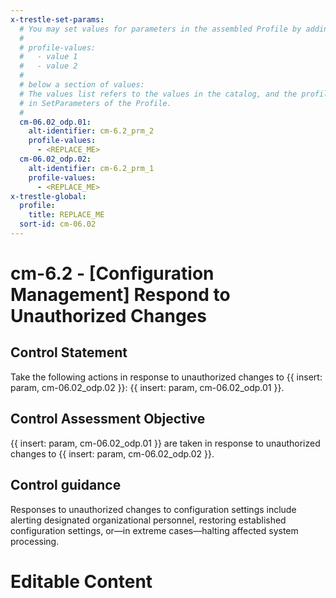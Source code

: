 ```yaml
---
x-trestle-set-params:
  # You may set values for parameters in the assembled Profile by adding
  #
  # profile-values:
  #   - value 1
  #   - value 2
  #
  # below a section of values:
  # The values list refers to the values in the catalog, and the profile-values represent values
  # in SetParameters of the Profile.
  #
  cm-06.02_odp.01:
    alt-identifier: cm-6.2_prm_2
    profile-values:
      - <REPLACE_ME>
  cm-06.02_odp.02:
    alt-identifier: cm-6.2_prm_1
    profile-values:
      - <REPLACE_ME>
x-trestle-global:
  profile:
    title: REPLACE_ME
  sort-id: cm-06.02
---
```


# cm-6.2 - \[Configuration Management\] Respond to Unauthorized Changes

## Control Statement

Take the following actions in response to unauthorized changes to {{ insert: param, cm-06.02_odp.02 }}: {{ insert: param, cm-06.02_odp.01 }}.

## Control Assessment Objective

{{ insert: param, cm-06.02_odp.01 }} are taken in response to unauthorized changes to {{ insert: param, cm-06.02_odp.02 }}.

## Control guidance

Responses to unauthorized changes to configuration settings include alerting designated organizational personnel, restoring established configuration settings, or—in extreme cases—halting affected system processing.

# Editable Content

<!-- Make additions and edits below -->
<!-- The above represents the contents of the control as received by the profile, prior to additions. -->
<!-- If the profile makes additions to the control, they will appear below. -->
<!-- The above markdown may not be edited but you may edit the content below, and/or introduce new additions to be made by the profile. -->
<!-- If there is a yaml header at the top, parameter values may be edited. Use --set-parameters to incorporate the changes during assembly. -->
<!-- The content here will then replace what is in the profile for this control, after running profile-assemble. -->
<!-- The current profile has no added parts for this control, but you may add new ones here. -->
<!-- Each addition must have a heading either of the form ## Control my_addition_name -->
<!-- or ## Part a. (where the a. refers to one of the control statement labels.) -->
<!-- "## Control" parts are new parts added after the statement part. -->
<!-- "## Part" parts are new parts added into the top-level statement part with that label. -->
<!-- Subparts may be added with nested hash levels of the form ### My Subpart Name -->
<!-- underneath the parent ## Control or ## Part being added -->
<!-- See https://ibm.github.io/compliance-trestle/tutorials/ssp_profile_catalog_authoring/ssp_profile_catalog_authoring for guidance. -->

